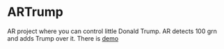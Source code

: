 # ARTrump

AR project where you can control little Donald Trump. AR detects 100 grn and adds Trump over it. There is [demo](https://drive.google.com/file/d/10ManLTv1kaTyb77ktfOxDdpkJo-VlLrj/view?usp=sharing)
